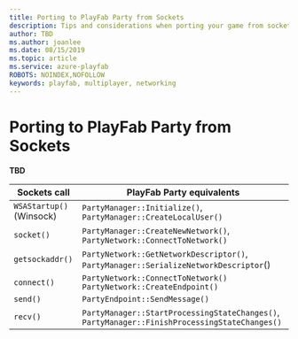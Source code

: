 ```yaml
---
title: Porting to PlayFab Party from Sockets
description: Tips and considerations when porting your game from sockets to the PlayFab Party real-time chat and data communication API.
author: TBD
ms.author: joanlee
ms.date: 08/15/2019
ms.topic: article
ms.service: azure-playfab
ROBOTS: NOINDEX,NOFOLLOW
keywords: playfab, multiplayer, networking
---
```

# Porting to PlayFab Party from Sockets

**TBD**


|Sockets call             |PlayFab Party equivalents                                                                                 |
|-------------------------|----------------------------------------------------------------------------------------------------------|
|`WSAStartup()` (Winsock)|`PartyManager::Initialize()`, `PartyManager::CreateLocalUser()`                                 |
|`socket()`              |`PartyManager::CreateNewNetwork()`, `PartyNetwork::ConnectToNetwork()`                          |
|`getsockaddr()`        |`PartyNetwork::GetNetworkDescriptor()`, `PartyManager::SerializeNetworkDescriptor`()          |
|`connect()`             |`PartyNetwork::ConnectToNetwork()` `PartyNetwork::CreateEndpoint()`                             |
|`send()`                |`PartyEndpoint::SendMessage()`                                                                        |
|`recv()`                |`PartyManager::StartProcessingStateChanges()`, `PartyManager::FinishProcessingStateChanges()`|
